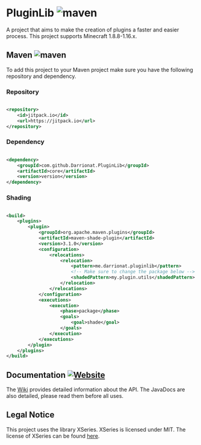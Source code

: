 # PluginLib ![maven](https://img.shields.io/github/v/release/Darrionat/PluginLib)

A project that aims to make the creation of plugins a faster and easier process. This project supports Minecraft
1.8.8-1.16.x.

## Maven ![maven](https://img.shields.io/github/v/release/Darrionat/PluginLib)

To add this project to your Maven project make sure you have the following repository and dependency.

### Repository

```xml

<repository>
    <id>jitpack.io</id>
    <url>https://jitpack.io</url>
</repository>
```

### Dependency

```xml

<dependency>
    <groupId>com.github.Darrionat.PluginLib</groupId>
    <artifactId>core</artifactId>
    <version>version</version>
</dependency>
```

### Shading

```xml

<build>
    <plugins>
        <plugin>
            <groupId>org.apache.maven.plugins</groupId>
            <artifactId>maven-shade-plugin</artifactId>
            <version>3.1.0</version>
            <configuration>
                <relocations>
                    <relocation>
                        <pattern>me.darrionat.pluginlib</pattern>
                        <!-- Make sure to change the package below -->
                        <shadedPattern>my.plugin.utils</shadedPattern>
                    </relocation>
                </relocations>
            </configuration>
            <executions>
                <execution>
                    <phase>package</phase>
                    <goals>
                        <goal>shade</goal>
                    </goals>
                </execution>
            </executions>
        </plugin>
    </plugins>
</build>
```

## Documentation [![Website](https://img.shields.io/website?label=wiki&url=https%3A%2F%2Fwiki.darrionatplugins.com%2F)](https://wiki.darrionatplugins.com/libraries/pluginlib)

The [Wiki][wiki] provides detailed information about the API. The JavaDocs are also detailed, please read them before
all uses.

## Legal Notice

This project uses the library XSeries. XSeries is licensed under MIT. The license of XSeries can be
found [here][XSeriesMIT].

<!-- Links -->

[wiki]: https://wiki.darrionatplugins.com/libraries/pluginlib

[XSeriesMIT]: https://github.com/CryptoMorin/XSeries/blob/master/LICENSE.txt
